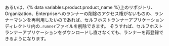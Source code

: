あるいは、{% data variables.product.product_name %}上のリポジトリ、Organization、Enterpriseへのランナーの削除のアクセス権がないものの、ランナーマシンを再利用したいのであれば、セルフホストランナーアプリケーションディレクトリ内の`.runner`ファイルを削除できます。 そうすれば、セルフホストランナーアプリケーションをダウンロードし直さなくても、ランナーを再登録できるようになります。
